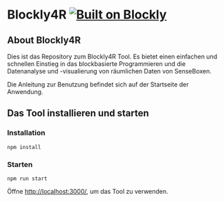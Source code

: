 

# Blockly4R [![Built on Blockly](https://tinyurl.com/built-on-blockly)](https://github.com/google/blockly)

## About Blockly4R

Dies ist das Repository zum Blockly4R Tool. Es bietet einen einfachen und schnellen Einstieg in das blockbasierte Programmieren und die Datenanalyse und -visualierung von räumlichen Daten von SenseBoxen.

Die Anleitung zur Benutzung befindet sich auf der Startseite der Anwendung. 

## Das Tool installieren und starten

### Installation

```
npm install
```

### Starten

```
npm run start
```


Öffne [http://localhost:3000/](http://localhost:3000/), um das Tool zu verwenden.


